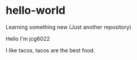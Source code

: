 # hello-world
Learning something new (Just another repository)

Hello I'm jcg6022

I like tacos, tacos are the best food. 
